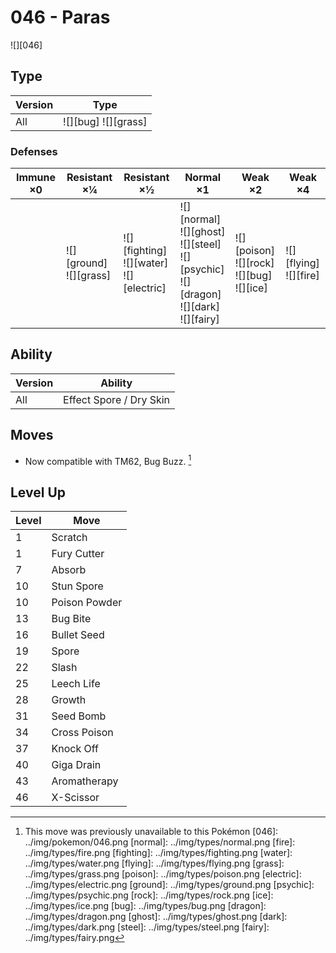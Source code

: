 # 046 - Paras
![][046]

## Type

Version | Type
---     | ---
All     | ![][bug]  ![][grass]

### Defenses

Immune ×0 | Resistant ×¼                  | Resistant ×½                                     | Normal ×1                                                                                             | Weak ×2                                              | Weak ×4
---       | ---                           | ---                                              | ---                                                                                                   | ---                                                  | ---
&nbsp;    | ![][ground]<br>![][grass]<br> | ![][fighting]<br>![][water]<br>![][electric]<br> | ![][normal]<br>![][ghost]<br>![][steel]<br>![][psychic]<br>![][dragon]<br>![][dark]<br>![][fairy]<br> | ![][poison]<br>![][rock]<br>![][bug]<br>![][ice]<br> | ![][flying]<br>![][fire]<br>

## Ability

Version | Ability
---     | ---
All     | Effect Spore / Dry Skin

## Moves

 - Now compatible with TM62, Bug Buzz. [^1]

## Level Up

Level | Move
---   | ---
1     | Scratch
1     | Fury Cutter
7     | Absorb
10    | Stun Spore
10    | Poison Powder
13    | Bug Bite
16    | Bullet Seed
19    | Spore
22    | Slash
25    | Leech Life
28    | Growth
31    | Seed Bomb
34    | Cross Poison
37    | Knock Off
40    | Giga Drain
43    | Aromatherapy
46    | X-Scissor

[^1]: This move was previously unavailable to this Pokémon
[046]: ../img/pokemon/046.png
[normal]: ../img/types/normal.png
[fire]: ../img/types/fire.png
[fighting]: ../img/types/fighting.png
[water]: ../img/types/water.png
[flying]: ../img/types/flying.png
[grass]: ../img/types/grass.png
[poison]: ../img/types/poison.png
[electric]: ../img/types/electric.png
[ground]: ../img/types/ground.png
[psychic]: ../img/types/psychic.png
[rock]: ../img/types/rock.png
[ice]: ../img/types/ice.png
[bug]: ../img/types/bug.png
[dragon]: ../img/types/dragon.png
[ghost]: ../img/types/ghost.png
[dark]: ../img/types/dark.png
[steel]: ../img/types/steel.png
[fairy]: ../img/types/fairy.png
